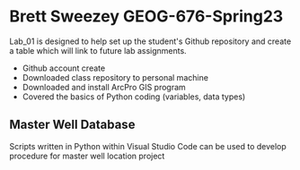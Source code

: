 Brett Sweezey GEOG-676-Spring23
======

Lab_01 is designed to help set up the student's Github repository and create a table which will link to future lab assignments. 
  * Github account create
  * Downloaded class repository to personal machine
  * Downloaded and install ArcPro GIS program
  * Covered the basics of Python coding (variables, data types)
  
Master Well Database
------
Scripts written in Python within Visual Studio Code can be used to develop procedure for master well location project
